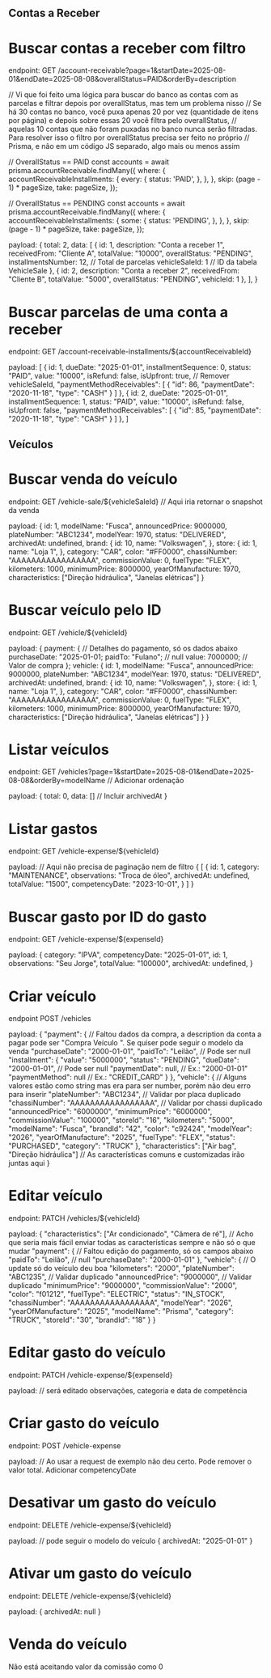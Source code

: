 ## Contas a Receber

# Buscar contas a receber com filtro

endpoint: 
GET /account-receivable?page=1&startDate=2025-08-01&endDate=2025-08-08&overallStatus=PAID&orderBy=description

// Vi que foi feito uma lógica para buscar do banco as contas com as parcelas e filtrar depois por overallStatus, mas tem um problema nisso
// Se há 30 contas no banco, você puxa apenas 20 por vez (quantidade de itens por página) e depois sobre essas 20 você filtra pelo overallStatus,
// aquelas 10 contas que não foram puxadas no banco nunca serão filtradas. Para resolver isso o filtro por overallStatus precisa ser feito no próprio
// Prisma, e não em um código JS separado, algo mais ou menos assim

// OverallStatus == PAID
const accounts = await prisma.accountReceivable.findMany({
    where: {
        accountReceivableInstallments: {
            every: {
                status: 'PAID',
            },
        },
    },
    skip: (page - 1) * pageSize,
    take: pageSize,
});

// OverallStatus == PENDING
const accounts = await prisma.accountReceivable.findMany({
    where: {
        accountReceivableInstallments: {
            some: {
                status: 'PENDING',
            },
        },
    },
    skip: (page - 1) * pageSize,
    take: pageSize,
});

payload:
{
    total: 2,
    data: [
        {
            id: 1,
            description: "Conta a receber 1",
            receivedFrom: "Cliente A",
            totalValue: "10000",
            overallStatus: "PENDING",
            installmentsNumber: 12, // Total de parcelas
            vehicleSaleId: 1 // ID da tabela VehicleSale
        },
        {
            id: 2,
            description: "Conta a receber 2",
            receivedFrom: "Cliente B",
            totalValue: "5000",
            overallStatus: "PENDING",
            vehicleId: 1
        },
    ],
}

# Buscar parcelas de uma conta a receber

endpoint: 
GET /account-receivable-installments/${accountReceivableId}

payload:
[
    {
        id: 1,
        dueDate: "2025-01-01",
        installmentSequence: 0,
        status: "PAID",
        value: "10000",
        isRefund: false,
        isUpfront: true,
        // Remover vehicleSaleId,
        "paymentMethodReceivables": [
            {
                "id": 86,
                "paymentDate": "2020-11-18",
                "type": "CASH"
            }
        ]
    },
    {
        id: 2,
        dueDate: "2025-01-01",
        installmentSequence: 1,
        status: "PAID",
        value: "10000",
        isRefund: false,
        isUpfront: false,
        "paymentMethodReceivables": [
            {
                "id": 85,
                "paymentDate": "2020-11-18",
                "type": "CASH"
            }
        ]
    },
]

## Veículos

# Buscar venda do veículo

endpoint:
GET /vehicle-sale/${vehicleSaleId} // Aqui iria retornar o snapshot da venda

payload: 
{
    id: 1,
    modelName: "Fusca",
    announcedPrice: 9000000,
    plateNumber: "ABC1234",
    modelYear: 1970,
    status: "DELIVERED",
    archivedAt: undefined,
    brand: {
        id: 10,
        name: "Volkswagen",
    },
    store: {
        id: 1,
        name: "Loja 1",
    },
    category: "CAR",
    color: "#FF0000",
    chassiNumber: "AAAAAAAAAAAAAAAAA",
    commissionValue: 0,
    fuelType: "FLEX",
    kilometers: 1000,
    minimumPrice: 8000000,
    yearOfManufacture: 1970,
    characteristics: ["Direção hidráulica", "Janelas elétricas"]
}

# Buscar veículo pelo ID

endpoint:
GET /vehicle/${vehicleId}

payload:
{
    payment: { // Detalhes do pagamento, só os dados abaixo
        purchaseDate: "2025-01-01;
        paidTo: "Fulano"; // null
        value: 7000000; // Valor de compra
    };
    vehicle: {
        id: 1,
        modelName: "Fusca",
        announcedPrice: 9000000,
        plateNumber: "ABC1234",
        modelYear: 1970,
        status: "DELIVERED",
        archivedAt: undefined,
        brand: {
            id: 10,
            name: "Volkswagen",
        },
        store: {
            id: 1,
            name: "Loja 1",
        },
        category: "CAR",
        color: "#FF0000",
        chassiNumber: "AAAAAAAAAAAAAAAAA",
        commissionValue: 0,
        fuelType: "FLEX",
        kilometers: 1000,
        minimumPrice: 8000000,
        yearOfManufacture: 1970,
        characteristics: ["Direção hidráulica", "Janelas elétricas"]
    }
}

# Listar veículos

endpoint:
GET /vehicles?page=1&startDate=2025-08-01&endDate=2025-08-08&orderBy=modelName // Adicionar ordenação

payload:
{
    total: 0,
    data: [] // Incluir archivedAt
}

# Listar gastos

endpoint:
GET /vehicle-expense/${vehicleId}

payload: // Aqui não precisa de paginação nem de filtro
{
    [
        {
            id: 1,
            category: "MAINTENANCE",
            observations: "Troca de óleo",
            archivedAt: undefined,
            totalValue: "1500",
            competencyDate: "2023-10-01",
      }
    ]
}

# Buscar gasto por ID do gasto

endpoint:
GET /vehicle-expense/${expenseId}

payload:
{
    category: "IPVA",
    competencyDate: "2025-01-01",
    id: 1,
    observations: "Seu Jorge",
    totalValue: "100000",
    archivedAt: undefined,
}

# Criar veículo

endpoint
POST /vehicles

payload:
{
    "payment": { // Faltou dados da compra, a description da conta a pagar pode ser "Compra Veículo <placa>". Se quiser pode seguir o modelo da venda
        "purchaseDate": "2000-01-01",
        "paidTo": "Leilão", // Pode ser null
        "installment": {
            "value": "5000000",
            "status": "PENDING",
            "dueDate": "2000-01-01", // Pode ser null
            "paymentDate": null, // Ex.: "2000-01-01"
            "paymentMethod": null // Ex.: "CREDIT_CARD"
        }
    },
    "vehicle": { // Alguns valores estão como string mas era para ser number, porém não deu erro para inserir
        "plateNumber": "ABC1234", // Validar por placa duplicado
        "chassiNumber": "AAAAAAAAAAAAAAAAA", // Validar por chassi duplicado
        "announcedPrice": "6000000",
        "minimumPrice": "6000000",
        "commissionValue": "100000",
        "storeId": "16",
        "kilometers": "5000",
        "modelName": "Fusca",
        "brandId": "42",
        "color": "c92424",
        "modelYear": "2026",
        "yearOfManufacture": "2025",
        "fuelType": "FLEX",
        "status": "PURCHASED",
        "category": "TRUCK"
    },
    "characteristics": ["Air bag", "Direção hidráulica"] // As características comuns e customizadas irão juntas aqui
}

# Editar veículo

endpoint:
PATCH /vehicles/${vehicleId}

payload:
{
    "characteristics": ["Ar condicionado", "Câmera de ré"], // Acho que seria mais fácil enviar todas as características sempre e não só o que mudar
    "payment": { // Faltou edição do pagamento, só os campos abaixo
        "paidTo": "Leilão", // null
        "purchaseDate": "2000-01-01"
    },
    "vehicle": { // O update só do veículo deu boa
        "kilometers": "2000",
        "plateNumber": "ABC1235", // Validar duplicado
        "announcedPrice": "9000000", // Validar duplicado
        "minimumPrice": "9000000",
        "commissionValue": "2000",
        "color": "f01212",
        "fuelType": "ELECTRIC",
        "status": "IN_STOCK",
        "chassiNumber": "AAAAAAAAAAAAAAAAA",
        "modelYear": "2026",
        "yearOfManufacture": "2025",
        "modelName": "Prisma",
        "category": "TRUCK",
        "storeId": "30",
        "brandId": "18"
    }
}

# Editar gasto do veículo

endpoint:
PATCH /vehicle-expense/${expenseId}

payload: // será editado observações, categoria e data de competência

# Criar gasto do veículo

endpoint:
POST /vehicle-expense

payload: // Ao usar a request de exemplo não deu certo. Pode remover o valor total. Adicionar competencyDate

# Desativar um gasto do veículo

endpoint:
DELETE /vehicle-expense/${vehicleId}

payload: // pode seguir o modelo do veículo
{
    archivedAt: "2025-01-01"
}

# Ativar um gasto do veículo

endpoint:
DELETE /vehicle-expense/${vehicleId}

payload:
{
    archivedAt: null
}

# Venda do veículo

Não está aceitando valor da comissão como 0